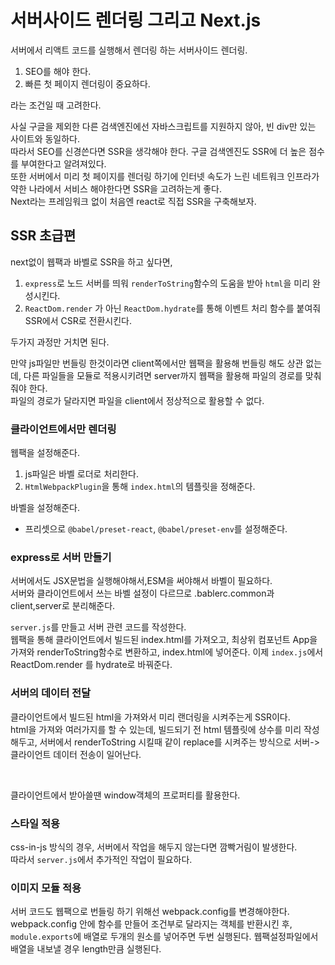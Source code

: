 # 서버사이드 렌더링 그리고 Next.js

서버에서 리액트 코드를 실행해서 렌더링 하는 서버사이드 렌더링.

1. SEO를 해야 한다.
2. 빠른 첫 페이지 렌더링이 중요하다.

라는 조건일 때 고려한다.

사실 구글을 제외한 다른 검색엔진에선 자바스크립트를 지원하지 않아, 빈 div만 있는 사이트와 동일하다.  
따라서 SEO를 신경쓴다면 SSR을 생각해야 한다. 구글 검색엔진도 SSR에 더 높은 점수를 부여한다고 알려져있다.  
또한 서버에서 미리 첫 페이지를 렌더링 하기에 인터넷 속도가 느린 네트워크 인프라가 약한 나라에서 서비스 해야한다면 SSR을 고려하는게 좋다.  
Next라는 프레임워크 없이 처음엔 react로 직접 SSR을 구축해보자.

## SSR 초급편

next없이 웹팩과 바벨로 SSR을 하고 싶다면,

1.  `express`로 노드 서버를 띄워 `renderToString`함수의 도움을 받아 `html`을 미리 완성시킨다.
2.  `ReactDom.render` 가 아닌 `ReactDom.hydrate`를 통해 이벤트 처리 함수를 붙여줘 SSR에서 CSR로 전환시킨다.

두가지 과정만 거치면 된다.

만약 js파일만 번들링 한것이라면 client쪽에서만 웹팩을 활용해 번들링 해도 상관 없는데, 다른 파일들을 모듈로 적용시키려면 server까지 웹팩을 활용해 파일의 경로를 맞춰줘야 한다.  
파일의 경로가 달라지면 파일을 client에서 정상적으로 활용할 수 없다.

### 클라이언트에서만 렌더링

웹팩을 설정해준다.

1. js파일은 바벨 로더로 처리한다.
2. `HtmlWebpackPlugin`을 통해 `index.html`의 템플릿을 정해준다.

바벨을 설정해준다.

- 프리셋으로 `@babel/preset-react`, `@babel/preset-env`를 설정해준다.

### express로 서버 만들기

서버에서도 JSX문법을 실행해야해서,ESM을 써야해서 바벨이 필요하다.  
서버와 클라이언트에서 쓰는 바벨 설정이 다르므로 .bablerc.common과 client,server로 분리해준다.

`server.js`를 만들고 서버 관련 코드를 작성한다.  
웹팩을 통해 클라이언트에서 빌드된 index.html를 가져오고, 최상위 컴포넌트 App을 가져와 renderToString함수로 변환하고, index.html에 넣어준다.
이제 `index.js`에서 ReactDom.render 를 hydrate로 바꿔준다.

### 서버의 데이터 전달

클라이언트에서 빌드된 html을 가져와서 미리 랜더링을 시켜주는게 SSR이다.  
html을 가져와 여러가지를 할 수 있는데, 빌드되기 전 html 템플릿에 상수를 미리 작성해두고, 서버에서 renderToString 시킬때 같이 replace를 시켜주는 방식으로 서버->클라이언트 데이터 전송이 일어난다.

<br>

클라이언트에서 받아쓸땐 window객체의 프로퍼티를 활용한다.

### 스타일 적용

css-in-js 방식의 경우, 서버에서 작업을 해두지 않는다면 깜빡거림이 발생한다.  
따라서 `server.js`에서 추가적인 작업이 필요하다.

### 이미지 모듈 적용

서버 코드도 웹팩으로 번들링 하기 위해선 webpack.config를 변경해야한다.  
webpack.config 안에 함수를 만들어 조건부로 달라지는 객체를 반환시킨 후, `module.exports`에 배열로 두개의 원소를 넣어주면 두번 실행된다. 웹팩설정파일에서 배열을 내보낼 경우 length만큼 실행된다.
